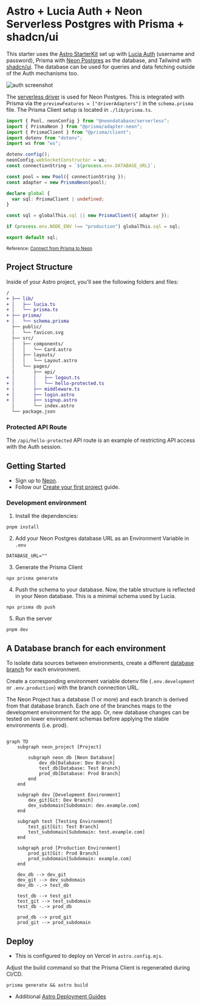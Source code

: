 # Astro + Lucia Auth + Neon Serverless Postgres with Prisma + shadcn/ui

This starter uses the [Astro StarterKit](https://astro.build/) set up with [Lucia Auth](https://lucia-auth.com/) (username and password), Prisma with [Neon Postgres](https://neon.tech) as the database, and Tailwind with [shadcn/ui](https://ui.shadcn.com/). The database can be used for queries and data fetching outside of the Auth mechanisms too.

![auth screenshot](auth-screenshot.png)

The [serverless driver](https://github.com/neondatabase/serverless) is used for Neon Postgres. This is integrated with Prisma via the `previewFeatures = ["driverAdapters"]` in the `schema.prisma` file. The Prisma Client setup is located in `./lib/prisma.ts`.

```ts
import { Pool, neonConfig } from "@neondatabase/serverless";
import { PrismaNeon } from "@prisma/adapter-neon";
import { PrismaClient } from "@prisma/client";
import dotenv from "dotenv";
import ws from "ws";

dotenv.config();
neonConfig.webSocketConstructor = ws;
const connectionString = `${process.env.DATABASE_URL}`;

const pool = new Pool({ connectionString });
const adapter = new PrismaNeon(pool);

declare global {
  var sql: PrismaClient | undefined;
}

const sql = globalThis.sql || new PrismaClient({ adapter });

if (process.env.NODE_ENV !== "production") globalThis.sql = sql;

export default sql;
```

<small>Reference: [Connect from Prisma to Neon](https://neon.tech/docs/guides/prisma)</small>

## Project Structure

Inside of your Astro project, you'll see the following folders and files:

```diff
/
+ ├── lib/
+ │   ├── lucia.ts
+ │   └── prisma.ts
+ ├── prisma/
+ │   └── schema.prisma
  ├── public/
  │   └── favicon.svg
  ├── src/
  │   ├── components/
  │   │   └── Card.astro
  │   ├── layouts/
  │   │   └── Layout.astro
  │   └── pages/
  │       ├── api/
+ │       │   ├── logout.ts
+ │       │   └── hello-protected.ts
+ │       ├── middleware.ts
+ │       ├── login.astro
+ │       ├── signup.astro
  │       └── index.astro
  └── package.json
```

### Protected API Route

The `/api/hello-protected` API route is an example of restricting API access with the Auth session.

## Getting Started

- Sign up to [Neon](https://neon.tech/).
- Follow our [Create your first project](https://neon.tech/docs/get-started-with-neon/setting-up-a-project) guide.

### Development environment

1. Install the dependencies:

```
pnpm install
```

2. Add your Neon Postgres database URL as an Environment Variable in `.env`

```
DATABASE_URL=""
```

3. Generate the Prisma Client

```
npx prisma generate
```

4. Push the schema to your database. Now, the table structure is reflected in your Neon database. This is a minimal schema used by Lucia.

```
npx prisma db push
```

5. Run the server

```
pnpm dev
```

## A Database branch for each environment

To isolate data sources between environments, create a different [database branch](https://neon.tech/docs/introduction/branching) for each environment.

Create a corresponding environment variable dotenv file (`.env.development` or `.env.production`) with the branch connection URL.

The Neon Project has a database (1 or more) and each branch is derived from that database branch. Each one of the branches maps to the development environment for the app. Or, new database changes can be tested on lower environment schemas before applying the stable environments (i.e. prod).

```mermaid

graph TD
    subgraph neon_project [Project]

        subgraph neon_db [Neon Database]
            dev_db[Database: Dev Branch]
            test_db[Database: Test Branch]
            prod_db[Database: Prod Branch]
        end
    end

    subgraph dev [Development Environment]
        dev_git[Git: Dev Branch]
        dev_subdomain[Subdomain: dev.example.com]
    end

    subgraph test [Testing Environment]
        test_git[Git: Test Branch]
        test_subdomain[Subdomain: test.example.com]
    end

    subgraph prod [Production Environment]
        prod_git[Git: Prod Branch]
        prod_subdomain[Subdomain: example.com]
    end

    dev_db --> dev_git
    dev_git --> dev_subdomain
    dev_db -.-> test_db

    test_db --> test_git
    test_git --> test_subdomain
    test_db -.-> prod_db

    prod_db --> prod_git
    prod_git --> prod_subdomain

```

## Deploy

- This is configured to deploy on Vercel in `astro.config.mjs`.

Adjust the build command so that the Prisma Client is regenerated during CI/CD.

```
prisma generate && astro build
```

- Additional [Astro Deployment Guides](https://docs.astro.build/en/guides/deploy/)
